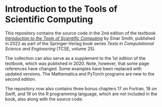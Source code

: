 # Introduction to the Tools of Scientific Computing

This repository contains the source code in the 2nd edition of the textbook [*Introduction to the Tools of Scientific Computing*](https://link.springer.com/book/10.1007/978-3-031-16972-4) by Einar Smith, published in 2022 as part of the Springer-Verlag book series *Texts in Computational Science and Engineering* (TCSE, volume 25).

The collection can also serve as a supplement to the 1st edition of the textbook, which was published in 2020. Note, however, that some page references have changed. Some examples have been replaced with updated versions. The Mathematica and PyTorch programs are new to the second edition.

The repository now also contains three bonus chapters 17 on Fortran,  18 on Swift, and 19 on the R programming language, which  are not included in the book, also along with the source code.

